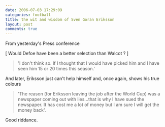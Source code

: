 ```yaml
---
date: 2006-07-03 17:29:09
categories: football
title: the wit and wisdom of Sven Goran Eriksson
layout: post
comments: true
---
```

From yesterday's Press conference

[ Would Defoe have been a better selection than Walcot ? ]
> 'I don't think so. If I thought that I would have picked him and I
> have seen him 15 or 20 times this season.'

And later, Eriksson just can't help himself and, once again, shows his
true colours
> 'The reason (for Eriksson leaving the job after the World Cup) was a
> newspaper coming out with lies...that is why I have sued the
> newspaper. It has cost me a lot of money but I am sure I will get the
> money back'.

Good riddance.
